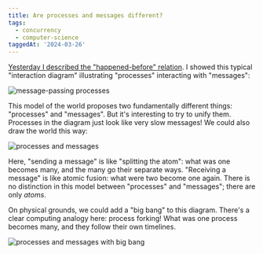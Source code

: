 ```yaml
---
title: Are processes and messages different?
tags:
  - concurrency
  - computer-science
taggedAt: '2024-03-26'
---
```


[Yesterday I described the "happened-before" relation](/2017/02/10/happened-before/). I showed this typical "interaction diagram" illustrating "processes" interacting with "messages":

![message-passing processes](/assets/2017-02-10-happened-before/message-passing-processes.png)

This model of the world proposes two fundamentally different things: "processes" and "messages". But it's interesting to try to unify them. Processes in the diagram just look like very slow messages! We could also draw the world this way:

![processes and messages](/assets/2017-02-11-are-processes-and-messages-different/processes-and-messages.png)

Here, "sending a message" is like "splitting the atom": what was one becomes many, and the many go their separate ways. "Receiving a message" is like atomic fusion: what were two become one again. There is no distinction in this model between "processes" and "messages"; there are only _atoms_.

On physical grounds, we could add a "big bang" to this diagram. There's a clear computing analogy here: process forking! What was one process becomes many, and they follow their own timelines.

![processes and messages with big bang](/assets/2017-02-11-are-processes-and-messages-different/big-bang.png)
